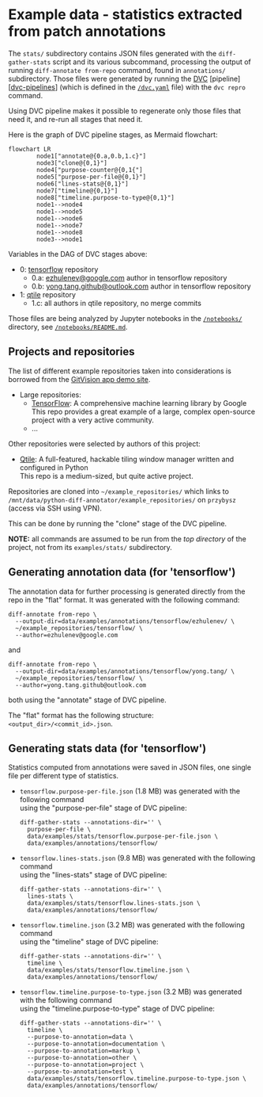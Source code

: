 # Example data - statistics extracted from patch annotations

The `stats/` subdirectory contains JSON files generated with the `diff-gather-stats`
script and its various subcommand, processing the output of running
`diff-annotate from-repo` command, found in `annotations/` subdirectory.
Those files were generated by running the [DVC][] [pipeline][[dvc-pipelines]]
(which is defined in the [`/dvc.yaml`](../../dvc.yaml) file) with the `dvc repro` command.

Using DVC pipeline makes it possible to regenerate only those files
that need it, and re-run all stages that need it.

Here is the graph of DVC pipeline stages, as Mermaid flowchart:
```mermaid
flowchart LR
        node1["annotate@{0.a,0.b,1.c}"]
        node3["clone@{0,1}"]
        node4["purpose-counter@{0,1{"]
        node5["purpose-per-file@{0,1}"]
        node6["lines-stats@{0,1}"]
        node7["timeline@{0,1}"]
        node8["timeline.purpose-to-type@{0,1}"]
        node1-->node4
        node1-->node5
        node1-->node6
        node1-->node7
        node1-->node8
        node3-->node1
```
Variables in the DAG of DVC stages above:
- 0: [tensorflow](https://github.com/tensorflow/tensorflow) repository
    - 0.a: ezhulenev@google.com author in tensorflow repository
    - 0.b: yong.tang.github@outlook.com author in tensorflow repository
- 1: [qtile](https://github.com/qtile/qtile) repository
    - 1.c: all authors in qtile repository, no merge commits

Those files are being analyzed by Jupyter notebooks in the
[`/notebooks/`](../../notebooks) directory,
see [`/notebooks/README.md`](../../notebooks/README.md).


## Projects and repositories

The list of different example repositories taken into considerations
is borrowed from the [GitVision app demo site](https://gitvis.web.app/).

- Large repositories:
  - [TensorFlow](https://github.com/tensorflow/tensorflow): A comprehensive machine learning library by Google<br>
    This repo provides a great example of a large, complex open-source project with a very active community.
  - ...

Other repositories were selected by authors of this project:
- [Qtile](https://github.com/qtile/qtile): A full-featured, hackable tiling window manager written and configured in Python<br>
  This repo is a medium-sized, but quite active project.

Repositories are cloned into `~/example_repositories/`
which links to `/mnt/data/python-diff-annotator/example_repositories/`
on `przybysz` (access via SSH using VPN).

This can be done by running the "clone" stage of the DVC pipeline.

**NOTE:** all commands are assumed to be run from the _top directory_
of the project, not from its `examples/stats/` subdirectory.


## Generating annotation data (for 'tensorflow')

The annotation data for further processing is generated directly from the repo
in the "flat" format.  It was generated with the following command:
```commandline
diff-annotate from-repo \
  --output-dir=data/examples/annotations/tensorflow/ezhulenev/ \
  ~/example_repositories/tensorflow/ \
  --author=ezhulenev@google.com
```
and
```commandline
diff-annotate from-repo \
  --output-dir=data/examples/annotations/tensorflow/yong.tang/ \
  ~/example_repositories/tensorflow/ \
  --author=yong.tang.github@outlook.com
```
both using the "annotate" stage of DVC pipeline.

The "flat" format has the following structure:
`<output_dir>/<commit_id>.json`.

## Generating stats data (for 'tensorflow')

Statistics computed from annotations were saved in JSON files, one single
file per different type of statistics.

- `tensorflow.purpose-per-file.json` (1.8 MB) was generated with the following command<br>
  using the "purpose-per-file" stage of DVC pipeline:

    ```commandline
    diff-gather-stats --annotations-dir='' \
      purpose-per-file \
      data/examples/stats/tensorflow.purpose-per-file.json \
      data/examples/annotations/tensorflow/
    ```


- `tensorflow.lines-stats.json` (9.8 MB) was generated with the following command<br>
  using the "lines-stats" stage of DVC pipeline:

    ```commandline
    diff-gather-stats --annotations-dir='' \
      lines-stats \
      data/examples/stats/tensorflow.lines-stats.json \
      data/examples/annotations/tensorflow/
    ```


- `tensorflow.timeline.json` (3.2 MB) was generated with the following command<br>
  using the "timeline" stage of DVC pipeline:

    ```commandline
    diff-gather-stats --annotations-dir='' \
      timeline \
      data/examples/stats/tensorflow.timeline.json \
      data/examples/annotations/tensorflow/
    ```


- `tensorflow.timeline.purpose-to-type.json` (3.2 MB) was generated with
  the following command<br>
  using the "timeline.purpose-to-type" stage of DVC pipeline:

    ```commandline
    diff-gather-stats --annotations-dir='' \
      timeline \
      --purpose-to-annotation=data \
      --purpose-to-annotation=documentation \
      --purpose-to-annotation=markup \
      --purpose-to-annotation=other \
      --purpose-to-annotation=project \
      --purpose-to-annotation=test \
      data/examples/stats/tensorflow.timeline.purpose-to-type.json \
      data/examples/annotations/tensorflow/
    ```


[DVC]: https://dvc.org/ "Data Version Control · DVC"
[dvc-pipelines]: https://dvc.org/doc/user-guide/pipelines "Pipelines | Data Version Control · DVC"
